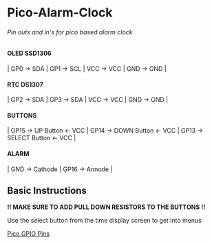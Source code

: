 # Pico-Alarm-Clock
###### Pin outs and in's for pico based alarm clock 

#### OLED SSD1306

| GP0 -> SDA | GP1 -> SCL | VCC -> VCC | GND -> GND |

#### RTC DS1307

| GP2 -> SDA | GP3 -> SDA | VCC -> VCC | GND -> GND |

#### BUTTONS

| GP15 -> UP Button <- VCC | GP14 -> DOWN Button <- VCC | GP13 -> SELECT Button <- VCC |

#### ALARM

| GND -> Cathode | GP16 -> Annode |


## Basic Instructions
**!! MAKE SURE TO ADD PULL DOWN RESISTORS TO THE BUTTONS !!**

Use the select button from the time display screen to get into menus

[Pico GPIO Pins](https://www.raspberrypi-spy.co.uk/wp-content/uploads/2021/01/raspberry_pi_pico_pinout.png)
